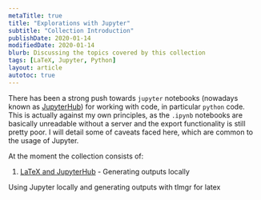 ```yaml
---
metaTitle: true
title: "Explorations with Jupyter"
subtitle: "Collection Introduction"
publishDate: 2020-01-14
modifiedDate: 2020-01-14
blurb: Discussing the topics covered by this collection
tags: [LaTeX, Jupyter, Python]
layout: article
autotoc: true
---
```


There has been a strong push towards `jupyter` notebooks (nowadays known as [JupyterHub](https://jupyter.org/hub)) for working with code,
in particular `python` code. This is actually against my own principles, as the
`.ipynb` notebooks are basically unreadable without a server and the export
functionality is still pretty poor. I will detail some of caveats faced here,
which are common to the usage of Jupyter.

At the moment the collection consists of:

1. [LaTeX and JupyterHub](https://grimoire.science/latex-and-jupyterhub/index.html) - Generating outputs locally

Using Jupyter locally and generating outputs with tlmgr for latex
